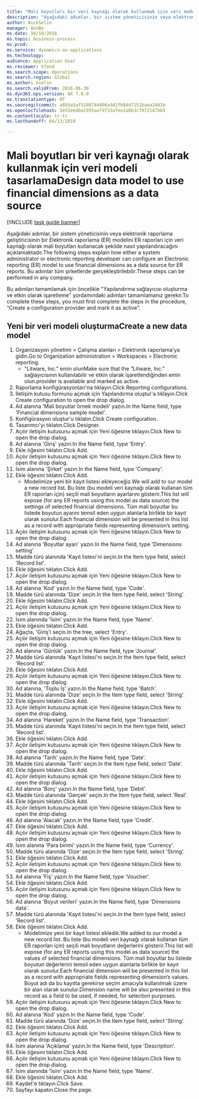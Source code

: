 ```yaml
--- 
title: "Mali boyutları bir veri kaynağı olarak kullanmak için veri modeli tasarlama"
description: "Aşağıdaki adımlar, bir sistem yöneticisinin veya elektronik raporlama geliştiricisinin bir Elektronik raporlama (ER) modelini ER raporları için veri kaynağı olarak mali boyutları kullanacak şekilde nasıl yapılandıracağını açıklamaktadır."
author: NickSelin
manager: AnnBe
ms.date: 10/18/2016
ms.topic: business-process
ms.prod: 
ms.service: dynamics-ax-applications
ms.technology: 
audience: Application User
ms.reviewer: kfend
ms.search.scope: Operations
ms.search.region: Global
ms.author: nselin
ms.search.validFrom: 2016-06-30
ms.dyn365.ops.version: AX 7.0.0
ms.translationtype: HT
ms.sourcegitcommit: a8b5a5af5108744406a3d2fb84d7151baea2481b
ms.openlocfilehash: 3e55eedba1955ae79733afee1a0b3c7072147bb5
ms.contentlocale: tr-tr
ms.lasthandoff: 04/13/2018

---
```

# <a name="design-data-model-to-use-financial-dimensions-as-a-data-source"></a><span data-ttu-id="af21d-103">Mali boyutları bir veri kaynağı olarak kullanmak için veri modeli tasarlama</span><span class="sxs-lookup"><span data-stu-id="af21d-103">Design data model to use financial dimensions as a data source</span></span> 

[!INCLUDE [task guide banner](../../includes/task-guide-banner.md)]

<span data-ttu-id="af21d-104">Aşağıdaki adımlar, bir sistem yöneticisinin veya elektronik raporlama geliştiricisinin bir Elektronik raporlama (ER) modelini ER raporları için veri kaynağı olarak mali boyutları kullanacak şekilde nasıl yapılandıracağını açıklamaktadır.</span><span class="sxs-lookup"><span data-stu-id="af21d-104">The following steps explain how either a system administrator or electronic reporting developer can configure an Electronic reporting (ER) model to use financial dimensions as a data source for ER reports.</span></span> <span data-ttu-id="af21d-105">Bu adımlar tüm şirketlerde gerçekleştirilebilir.</span><span class="sxs-lookup"><span data-stu-id="af21d-105">These steps can be performed in any company.</span></span>

<span data-ttu-id="af21d-106">Bu adımları tamamlamak için öncelikle "Yapılandırma sağlayıcısı oluşturma ve etkin olarak işaretleme" yordamındaki adımları tamamlamanız gerekir.</span><span class="sxs-lookup"><span data-stu-id="af21d-106">To complete these steps, you must first complete the steps in the procedure, “Create a configuration provider and mark it as active”.</span></span>


## <a name="create-a-new-data-model"></a><span data-ttu-id="af21d-107">Yeni bir veri modeli oluşturma</span><span class="sxs-lookup"><span data-stu-id="af21d-107">Create a new data model</span></span>
1. <span data-ttu-id="af21d-108">Organizasyon yönetimi > Çalışma alanları > Elektronik raporlama'ya gidin.</span><span class="sxs-lookup"><span data-stu-id="af21d-108">Go to Organization administration > Workspaces > Electronic reporting.</span></span>
    * <span data-ttu-id="af21d-109">"Litware, Inc." emin olun</span><span class="sxs-lookup"><span data-stu-id="af21d-109">Make sure that the “Litware, Inc.”</span></span> <span data-ttu-id="af21d-110">sağlayıcısının kullanılabilir ve etkin olarak işaretlendiğinden emin olun.</span><span class="sxs-lookup"><span data-stu-id="af21d-110">provider is available and marked as active.</span></span>  
2. <span data-ttu-id="af21d-111">Raporlama konfigürasyonları'na tıklayın.</span><span class="sxs-lookup"><span data-stu-id="af21d-111">Click Reporting configurations.</span></span>
3. <span data-ttu-id="af21d-112">İletişim kutusu formunu açmak için Yapılandırma oluştur'a tıklayın.</span><span class="sxs-lookup"><span data-stu-id="af21d-112">Click Create configuration to open the drop dialog.</span></span>
4. <span data-ttu-id="af21d-113">Ad alanına 'Mali boyutlar örnek modeli' yazın.</span><span class="sxs-lookup"><span data-stu-id="af21d-113">In the Name field, type 'Financial dimensions sample model'.</span></span>
5. <span data-ttu-id="af21d-114">Konfigürasyon oluştur'u tıklatın.</span><span class="sxs-lookup"><span data-stu-id="af21d-114">Click Create configuration.</span></span>
6. <span data-ttu-id="af21d-115">Tasarımcı'yı tıklatın.</span><span class="sxs-lookup"><span data-stu-id="af21d-115">Click Designer.</span></span>
7. <span data-ttu-id="af21d-116">Açılır iletişim kutusunu açmak için Yeni öğesine tıklayın.</span><span class="sxs-lookup"><span data-stu-id="af21d-116">Click New to open the drop dialog.</span></span>
8. <span data-ttu-id="af21d-117">Ad alanına 'Giriş' yazın.</span><span class="sxs-lookup"><span data-stu-id="af21d-117">In the Name field, type 'Entry'.</span></span>
9. <span data-ttu-id="af21d-118">Ekle öğesini tıklatın.</span><span class="sxs-lookup"><span data-stu-id="af21d-118">Click Add.</span></span>
10. <span data-ttu-id="af21d-119">Açılır iletişim kutusunu açmak için Yeni öğesine tıklayın.</span><span class="sxs-lookup"><span data-stu-id="af21d-119">Click New to open the drop dialog.</span></span>
11. <span data-ttu-id="af21d-120">İsim alanına 'Şirket' yazın.</span><span class="sxs-lookup"><span data-stu-id="af21d-120">In the Name field, type 'Company'.</span></span>
12. <span data-ttu-id="af21d-121">Ekle öğesini tıklatın.</span><span class="sxs-lookup"><span data-stu-id="af21d-121">Click Add.</span></span>
    * <span data-ttu-id="af21d-122">Modelimize yeni bir kayıt listesi ekleyeceğiz.</span><span class="sxs-lookup"><span data-stu-id="af21d-122">We will add to our model a new record list.</span></span> <span data-ttu-id="af21d-123">Bu liste (bu modeli veri kaynağı olarak kullanan tüm ER raporları için) seçili mali boyutların ayarlarını gösterir.</span><span class="sxs-lookup"><span data-stu-id="af21d-123">This list will expose (for any ER reports using this model as data source) the settings of selected financial dimensions.</span></span> <span data-ttu-id="af21d-124">Tüm mali boyutlar bu listede boyutun ayarını temsil eden uygun alanlarla birlikte bir kayıt olarak sunulur.</span><span class="sxs-lookup"><span data-stu-id="af21d-124">Each financial dimension will be presented in this list as a record with appropriate fields representing dimension’s setting.</span></span>  
13. <span data-ttu-id="af21d-125">Açılır iletişim kutusunu açmak için Yeni öğesine tıklayın.</span><span class="sxs-lookup"><span data-stu-id="af21d-125">Click New to open the drop dialog.</span></span>
14. <span data-ttu-id="af21d-126">Ad alanına 'Boyutlar ayarı' yazın.</span><span class="sxs-lookup"><span data-stu-id="af21d-126">In the Name field, type 'Dimensions setting'.</span></span>
15. <span data-ttu-id="af21d-127">Madde türü alanında 'Kayıt listesi'ni seçin.</span><span class="sxs-lookup"><span data-stu-id="af21d-127">In the Item type field, select 'Record list'.</span></span>
16. <span data-ttu-id="af21d-128">Ekle öğesini tıklatın.</span><span class="sxs-lookup"><span data-stu-id="af21d-128">Click Add.</span></span>
17. <span data-ttu-id="af21d-129">Açılır iletişim kutusunu açmak için Yeni öğesine tıklayın.</span><span class="sxs-lookup"><span data-stu-id="af21d-129">Click New to open the drop dialog.</span></span>
18. <span data-ttu-id="af21d-130">Ad alanına 'Kod' yazın.</span><span class="sxs-lookup"><span data-stu-id="af21d-130">In the Name field, type 'Code'.</span></span>
19. <span data-ttu-id="af21d-131">Madde türü alanında 'Dize' seçin.</span><span class="sxs-lookup"><span data-stu-id="af21d-131">In the Item type field, select 'String'.</span></span>
20. <span data-ttu-id="af21d-132">Ekle öğesini tıklatın.</span><span class="sxs-lookup"><span data-stu-id="af21d-132">Click Add.</span></span>
21. <span data-ttu-id="af21d-133">Açılır iletişim kutusunu açmak için Yeni öğesine tıklayın.</span><span class="sxs-lookup"><span data-stu-id="af21d-133">Click New to open the drop dialog.</span></span>
22. <span data-ttu-id="af21d-134">İsim alanında 'İsim' yazın.</span><span class="sxs-lookup"><span data-stu-id="af21d-134">In the Name field, type 'Name'.</span></span>
23. <span data-ttu-id="af21d-135">Ekle öğesini tıklatın.</span><span class="sxs-lookup"><span data-stu-id="af21d-135">Click Add.</span></span>
24. <span data-ttu-id="af21d-136">Ağaçta, 'Giriş'i seçin.</span><span class="sxs-lookup"><span data-stu-id="af21d-136">In the tree, select 'Entry'.</span></span>
25. <span data-ttu-id="af21d-137">Açılır iletişim kutusunu açmak için Yeni öğesine tıklayın.</span><span class="sxs-lookup"><span data-stu-id="af21d-137">Click New to open the drop dialog.</span></span>
26. <span data-ttu-id="af21d-138">Ad alanına 'Günlük' yazın.</span><span class="sxs-lookup"><span data-stu-id="af21d-138">In the Name field, type 'Journal'.</span></span>
27. <span data-ttu-id="af21d-139">Madde türü alanında 'Kayıt listesi'ni seçin.</span><span class="sxs-lookup"><span data-stu-id="af21d-139">In the Item type field, select 'Record list'.</span></span>
28. <span data-ttu-id="af21d-140">Ekle öğesini tıklatın.</span><span class="sxs-lookup"><span data-stu-id="af21d-140">Click Add.</span></span>
29. <span data-ttu-id="af21d-141">Açılır iletişim kutusunu açmak için Yeni öğesine tıklayın.</span><span class="sxs-lookup"><span data-stu-id="af21d-141">Click New to open the drop dialog.</span></span>
30. <span data-ttu-id="af21d-142">Ad alanına, 'Toplu İş' yazın.</span><span class="sxs-lookup"><span data-stu-id="af21d-142">In the Name field, type 'Batch'.</span></span>
31. <span data-ttu-id="af21d-143">Madde türü alanında 'Dize' seçin.</span><span class="sxs-lookup"><span data-stu-id="af21d-143">In the Item type field, select 'String'.</span></span>
32. <span data-ttu-id="af21d-144">Ekle öğesini tıklatın.</span><span class="sxs-lookup"><span data-stu-id="af21d-144">Click Add.</span></span>
33. <span data-ttu-id="af21d-145">Açılır iletişim kutusunu açmak için Yeni öğesine tıklayın.</span><span class="sxs-lookup"><span data-stu-id="af21d-145">Click New to open the drop dialog.</span></span>
34. <span data-ttu-id="af21d-146">Ad alanına 'Hareket' yazın.</span><span class="sxs-lookup"><span data-stu-id="af21d-146">In the Name field, type 'Transaction'.</span></span>
35. <span data-ttu-id="af21d-147">Madde türü alanında 'Kayıt listesi'ni seçin.</span><span class="sxs-lookup"><span data-stu-id="af21d-147">In the Item type field, select 'Record list'.</span></span>
36. <span data-ttu-id="af21d-148">Ekle öğesini tıklatın.</span><span class="sxs-lookup"><span data-stu-id="af21d-148">Click Add.</span></span>
37. <span data-ttu-id="af21d-149">Açılır iletişim kutusunu açmak için Yeni öğesine tıklayın.</span><span class="sxs-lookup"><span data-stu-id="af21d-149">Click New to open the drop dialog.</span></span>
38. <span data-ttu-id="af21d-150">Ad alanına 'Tarih' yazın.</span><span class="sxs-lookup"><span data-stu-id="af21d-150">In the Name field, type 'Date'.</span></span>
39. <span data-ttu-id="af21d-151">Madde türü alanında 'Tarih' seçin.</span><span class="sxs-lookup"><span data-stu-id="af21d-151">In the Item type field, select 'Date'.</span></span>
40. <span data-ttu-id="af21d-152">Ekle öğesini tıklatın.</span><span class="sxs-lookup"><span data-stu-id="af21d-152">Click Add.</span></span>
41. <span data-ttu-id="af21d-153">Açılır iletişim kutusunu açmak için Yeni öğesine tıklayın.</span><span class="sxs-lookup"><span data-stu-id="af21d-153">Click New to open the drop dialog.</span></span>
42. <span data-ttu-id="af21d-154">Ad alanına 'Borç' yazın.</span><span class="sxs-lookup"><span data-stu-id="af21d-154">In the Name field, type 'Debit'.</span></span>
43. <span data-ttu-id="af21d-155">Madde türü alanında 'Gerçek' seçin.</span><span class="sxs-lookup"><span data-stu-id="af21d-155">In the Item type field, select 'Real'.</span></span>
44. <span data-ttu-id="af21d-156">Ekle öğesini tıklatın.</span><span class="sxs-lookup"><span data-stu-id="af21d-156">Click Add.</span></span>
45. <span data-ttu-id="af21d-157">Açılır iletişim kutusunu açmak için Yeni öğesine tıklayın.</span><span class="sxs-lookup"><span data-stu-id="af21d-157">Click New to open the drop dialog.</span></span>
46. <span data-ttu-id="af21d-158">Ad alanına 'Alacak' yazın.</span><span class="sxs-lookup"><span data-stu-id="af21d-158">In the Name field, type 'Credit'.</span></span>
47. <span data-ttu-id="af21d-159">Ekle öğesini tıklatın.</span><span class="sxs-lookup"><span data-stu-id="af21d-159">Click Add.</span></span>
48. <span data-ttu-id="af21d-160">Açılır iletişim kutusunu açmak için Yeni öğesine tıklayın.</span><span class="sxs-lookup"><span data-stu-id="af21d-160">Click New to open the drop dialog.</span></span>
49. <span data-ttu-id="af21d-161">İsim alanına 'Para birimi' yazın.</span><span class="sxs-lookup"><span data-stu-id="af21d-161">In the Name field, type 'Currency'.</span></span>
50. <span data-ttu-id="af21d-162">Madde türü alanında 'Dize' seçin.</span><span class="sxs-lookup"><span data-stu-id="af21d-162">In the Item type field, select 'String'.</span></span>
51. <span data-ttu-id="af21d-163">Ekle öğesini tıklatın.</span><span class="sxs-lookup"><span data-stu-id="af21d-163">Click Add.</span></span>
52. <span data-ttu-id="af21d-164">Açılır iletişim kutusunu açmak için Yeni öğesine tıklayın.</span><span class="sxs-lookup"><span data-stu-id="af21d-164">Click New to open the drop dialog.</span></span>
53. <span data-ttu-id="af21d-165">Ad alanına 'Fiş' yazın.</span><span class="sxs-lookup"><span data-stu-id="af21d-165">In the Name field, type 'Voucher'.</span></span>
54. <span data-ttu-id="af21d-166">Ekle öğesini tıklatın.</span><span class="sxs-lookup"><span data-stu-id="af21d-166">Click Add.</span></span>
55. <span data-ttu-id="af21d-167">Açılır iletişim kutusunu açmak için Yeni öğesine tıklayın.</span><span class="sxs-lookup"><span data-stu-id="af21d-167">Click New to open the drop dialog.</span></span>
56. <span data-ttu-id="af21d-168">Ad alanına 'Boyut verileri' yazın.</span><span class="sxs-lookup"><span data-stu-id="af21d-168">In the Name field, type 'Dimensions data'.</span></span>
57. <span data-ttu-id="af21d-169">Madde türü alanında 'Kayıt listesi'ni seçin.</span><span class="sxs-lookup"><span data-stu-id="af21d-169">In the Item type field, select 'Record list'.</span></span>
58. <span data-ttu-id="af21d-170">Ekle öğesini tıklatın.</span><span class="sxs-lookup"><span data-stu-id="af21d-170">Click Add.</span></span>
    * <span data-ttu-id="af21d-171">Modelimize yeni bir kayıt listesi ekledik.</span><span class="sxs-lookup"><span data-stu-id="af21d-171">We added to our model a new record list.</span></span> <span data-ttu-id="af21d-172">Bu liste (bu modeli veri kaynağı olarak kullanan tüm ER raporları için) seçili mali boyutların değerlerini gösterir.</span><span class="sxs-lookup"><span data-stu-id="af21d-172">This list will expose (for any ER reports using this model as data source) the values of selected financial dimensions.</span></span> <span data-ttu-id="af21d-173">Tüm mali boyutlar bu listede boyutun değerlerini temsil eden uygun alanlarla birlikte bir kayıt olarak sunulur.</span><span class="sxs-lookup"><span data-stu-id="af21d-173">Each financial dimension will be presented in this list as a record with appropriate fields representing dimension’s values.</span></span> <span data-ttu-id="af21d-174">Boyut adı da bu kayıtta gerekirse seçim amacıyla kullanılmak üzere bir alan olarak sunulur.</span><span class="sxs-lookup"><span data-stu-id="af21d-174">Dimension name will be also presented in this record as a field to be used, if needed, for selection purposes.</span></span>  
59. <span data-ttu-id="af21d-175">Açılır iletişim kutusunu açmak için Yeni öğesine tıklayın.</span><span class="sxs-lookup"><span data-stu-id="af21d-175">Click New to open the drop dialog.</span></span>
60. <span data-ttu-id="af21d-176">Ad alanına 'Kod' yazın.</span><span class="sxs-lookup"><span data-stu-id="af21d-176">In the Name field, type 'Code'.</span></span>
61. <span data-ttu-id="af21d-177">Madde türü alanında 'Dize' seçin.</span><span class="sxs-lookup"><span data-stu-id="af21d-177">In the Item type field, select 'String'.</span></span>
62. <span data-ttu-id="af21d-178">Ekle öğesini tıklatın.</span><span class="sxs-lookup"><span data-stu-id="af21d-178">Click Add.</span></span>
63. <span data-ttu-id="af21d-179">Açılır iletişim kutusunu açmak için Yeni öğesine tıklayın.</span><span class="sxs-lookup"><span data-stu-id="af21d-179">Click New to open the drop dialog.</span></span>
64. <span data-ttu-id="af21d-180">İsim alanına 'Açıklama' yazın.</span><span class="sxs-lookup"><span data-stu-id="af21d-180">In the Name field, type 'Description'.</span></span>
65. <span data-ttu-id="af21d-181">Ekle öğesini tıklatın.</span><span class="sxs-lookup"><span data-stu-id="af21d-181">Click Add.</span></span>
66. <span data-ttu-id="af21d-182">Açılır iletişim kutusunu açmak için Yeni öğesine tıklayın.</span><span class="sxs-lookup"><span data-stu-id="af21d-182">Click New to open the drop dialog.</span></span>
67. <span data-ttu-id="af21d-183">İsim alanında 'İsim' yazın.</span><span class="sxs-lookup"><span data-stu-id="af21d-183">In the Name field, type 'Name'.</span></span>
68. <span data-ttu-id="af21d-184">Ekle öğesini tıklatın.</span><span class="sxs-lookup"><span data-stu-id="af21d-184">Click Add.</span></span>
69. <span data-ttu-id="af21d-185">Kaydet'e tıklayın.</span><span class="sxs-lookup"><span data-stu-id="af21d-185">Click Save.</span></span>
70. <span data-ttu-id="af21d-186">Sayfayı kapatın.</span><span class="sxs-lookup"><span data-stu-id="af21d-186">Close the page.</span></span>


